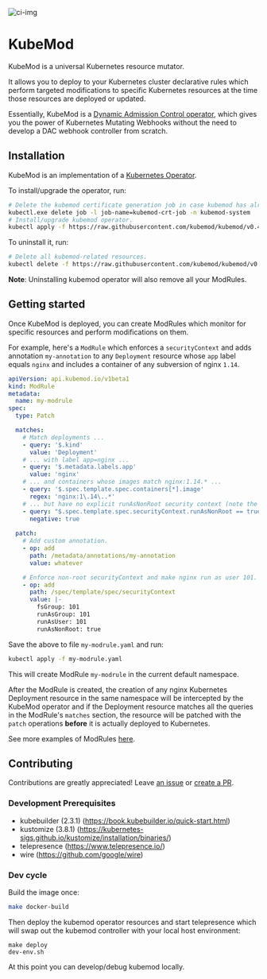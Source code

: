 ![ci-img]

# KubeMod

KubeMod is a universal Kubernetes resource mutator.

It allows you to deploy to your Kubernetes cluster declarative rules which perform targeted modifications to specific Kubernetes resources at the time those resources are
deployed or updated.

Essentially, KubeMod is a [Dynamic Admission Control operator](https://kubernetes.io/docs/reference/access-authn-authz/extensible-admission-controllers/), which gives you the power of Kubernetes Mutating Webhooks without the need to develop a DAC webhook controller from scratch.

## Installation

KubeMod is an implementation of a [Kubernetes Operator](https://kubernetes.io/docs/concepts/extend-kubernetes/operator/).

To install/upgrade the operator, run:

```bash
# Delete the kubemod certificate generation job in case kubemod has already been installed.
kubectl.exe delete job -l job-name=kubemod-crt-job -n kubemod-system
# Install/upgrade kubemod operator.
kubectl apply -f https://raw.githubusercontent.com/kubemod/kubemod/v0.4.2/bundle.yaml
```

To uninstall it, run:

```bash
# Delete all kubemod-related resources.
kubectl delete -f https://raw.githubusercontent.com/kubemod/kubemod/v0.4.2/bundle.yaml
```

**Note**: Uninstalling kubemod operator will also remove all your ModRules.

## Getting started

Once KubeMod is deployed, you can create ModRules which monitor for specific resources and perform modifications on them.

For example, here's a `ModRule` which enforces a `securityContext` and adds annotation `my-annotation` to any `Deployment`
resource whose `app` label equals `nginx` and includes a container of any subversion of nginx `1.14`.

```yaml
apiVersion: api.kubemod.io/v1beta1
kind: ModRule
metadata:
  name: my-modrule
spec:
  type: Patch

  matches:
    # Match deployments ...
    - query: '$.kind'
      value: 'Deployment'
    # ... with label app=nginx ...
    - query: '$.metadata.labels.app'
      value: 'nginx'
    # ... and containers whose images match nginx:1.14.* ...
    - query: '$.spec.template.spec.containers[*].image'
      regex: 'nginx:1\.14\..*'
    # ... but have no explicit runAsNonRoot security context (note the "negative: true" part):
    - query: "$.spec.template.spec.securityContext.runAsNonRoot == true"
      negative: true
    
  patch:
    # Add custom annotation.
    - op: add
      path: /metadata/annotations/my-annotation
      value: whatever

    # Enforce non-root securityContext and make nginx run as user 101.
    - op: add
      path: /spec/template/spec/securityContext
      value: |-
        fsGroup: 101
        runAsGroup: 101
        runAsUser: 101
        runAsNonRoot: true
```
 
 Save the above to file `my-modrule.yaml` and run:
 ```bash
 kubectl apply -f my-modrule.yaml
```

This will create ModRule `my-modrule` in the current default namespace.
 
After the ModRule is created, the creation of any nginx Kubernetes Deployment resource in the same namespace will be intercepted by the KubeMod operator and if the Deployment resource matches all the queries in the ModRule's `matches` section, the resource will be patched with the `patch` operations
**before** it is actually deployed to Kubernetes.

See more examples of ModRules [here](https://github.com/kubemod/kubemod/tree/master/core/testdata/modrules).

## Contributing

Contributions are greatly appreciated! Leave [an issue](https://github.com/kubemod/kubemod/issues)
or [create a PR](https://github.com/kubemod/kubemod/compare).

### Development Prerequisites

* kubebuilder (2.3.1) (https://book.kubebuilder.io/quick-start.html)
* kustomize (3.8.1) (https://kubernetes-sigs.github.io/kustomize/installation/binaries/)
* telepresence (https://www.telepresence.io/)
* wire (https://github.com/google/wire)

### Dev cycle

Build the image once:
```bash
make docker-build
```
Then deploy the kubemod operator resources and start telepresence which will swap out the kubemod controller with your local host environment:
```
make deploy
dev-env.sh
```
At this point you can develop/debug kubemod locally.

[ci-img]: https://gitlab.com/kubemod/kubemod/badges/master/pipeline.svg
